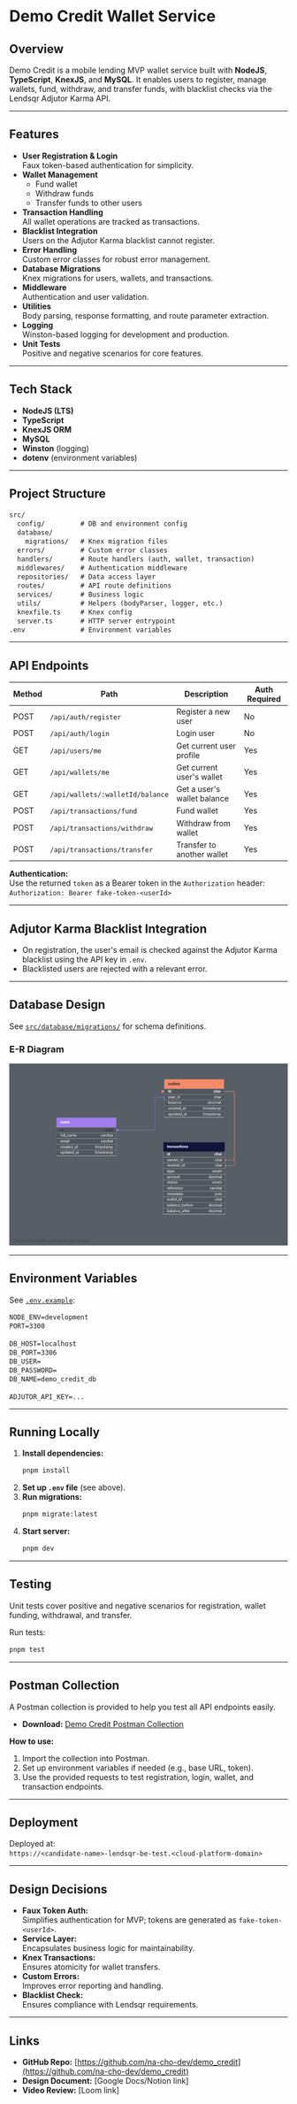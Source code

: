 # Demo Credit Wallet Service

## Overview

Demo Credit is a mobile lending MVP wallet service built with **NodeJS**, **TypeScript**, **KnexJS**, and **MySQL**. It enables users to register, manage wallets, fund, withdraw, and transfer funds, with blacklist checks via the Lendsqr Adjutor Karma API.

---

## Features

- **User Registration & Login**  
  Faux token-based authentication for simplicity.
- **Wallet Management**  
  - Fund wallet  
  - Withdraw funds  
  - Transfer funds to other users
- **Transaction Handling**  
  All wallet operations are tracked as transactions.
- **Blacklist Integration**  
  Users on the Adjutor Karma blacklist cannot register.
- **Error Handling**  
  Custom error classes for robust error management.
- **Database Migrations**  
  Knex migrations for users, wallets, and transactions.
- **Middleware**  
  Authentication and user validation.
- **Utilities**  
  Body parsing, response formatting, and route parameter extraction.
- **Logging**  
  Winston-based logging for development and production.
- **Unit Tests**  
  Positive and negative scenarios for core features.

---

## Tech Stack

- **NodeJS (LTS)**
- **TypeScript**
- **KnexJS ORM**
- **MySQL**
- **Winston** (logging)
- **dotenv** (environment variables)

---

## Project Structure

```
src/
  config/         # DB and environment config
  database/
    migrations/   # Knex migration files
  errors/         # Custom error classes
  handlers/       # Route handlers (auth, wallet, transaction)
  middlewares/    # Authentication middleware
  repositories/   # Data access layer
  routes/         # API route definitions
  services/       # Business logic
  utils/          # Helpers (bodyParser, logger, etc.)
  knexfile.ts     # Knex config
  server.ts       # HTTP server entrypoint
.env              # Environment variables
```

---

## API Endpoints

| Method | Path                             | Description                   | Auth Required |
|--------|----------------------------------|-------------------------------|---------------|
| POST   | `/api/auth/register`             | Register a new user           | No            |
| POST   | `/api/auth/login`                | Login user                    | No            |
| GET    | `/api/users/me`                  | Get current user profile      | Yes           |
| GET    | `/api/wallets/me`                | Get current user's wallet     | Yes           |
| GET    | `/api/wallets/:walletId/balance` | Get a user's wallet balance   | Yes           |
| POST   | `/api/transactions/fund`         | Fund wallet                   | Yes           |
| POST   | `/api/transactions/withdraw`     | Withdraw from wallet          | Yes           |
| POST   | `/api/transactions/transfer`     | Transfer to another wallet    | Yes           |

**Authentication:**  
Use the returned `token` as a Bearer token in the `Authorization` header:  
`Authorization: Bearer fake-token-<userId>`

---

## Adjutor Karma Blacklist Integration

- On registration, the user's email is checked against the Adjutor Karma blacklist using the API key in `.env`.
- Blacklisted users are rejected with a relevant error.

---

## Database Design

See [`src/database/migrations/`](src/database/migrations/) for schema definitions.

### E-R Diagram

![ER Diagram](demo-credit_er_diag.png)  
<!-- <iframe width="100%" height="500px" allowtransparency="true" allowfullscreen="true" scrolling="no" title="Embedded DB Designer IFrame" frameborder="0" src='https://erd.dbdesigner.net/designer/schema/1753697251-demo-credit?embed=true'></iframe> -->

---

## Environment Variables

See [`.env.example`](.env.example):

```
NODE_ENV=development
PORT=3300

DB_HOST=localhost
DB_PORT=3306
DB_USER=
DB_PASSWORD=
DB_NAME=demo_credit_db

ADJUTOR_API_KEY=...
```

---

## Running Locally

1. **Install dependencies:**
   ```sh
   pnpm install
   ```
2. **Set up `.env` file** (see above).
3. **Run migrations:**
   ```sh
   pnpm migrate:latest
   ```
4. **Start server:**
   ```sh
   pnpm dev
   ```

---

## Testing

Unit tests cover positive and negative scenarios for registration, wallet funding, withdrawal, and transfer.

Run tests:
```sh
pnpm test
```

---

## Postman Collection

A Postman collection is provided to help you test all API endpoints easily.

- **Download:** [Demo Credit Postman Collection](./Demo_Credit_API_Service.postman_collection.json)

**How to use:**
1. Import the collection into Postman.
2. Set up environment variables if needed (e.g., base URL, token).
3. Use the provided requests to test registration, login, wallet, and transaction endpoints.

---

## Deployment

Deployed at:  
`https://<candidate-name>-lendsqr-be-test.<cloud-platform-domain>`

---

## Design Decisions

- **Faux Token Auth:**  
  Simplifies authentication for MVP; tokens are generated as `fake-token-<userId>`.
- **Service Layer:**  
  Encapsulates business logic for maintainability.
- **Knex Transactions:**  
  Ensures atomicity for wallet transfers.
- **Custom Errors:**  
  Improves error reporting and handling.
- **Blacklist Check:**  
  Ensures compliance with Lendsqr requirements.

---

## Links

- **GitHub Repo:** [https://github.com/na-cho-dev/demo_credit](https://github.com/na-cho-dev/demo_credit)
- **Design Document:** [Google Docs/Notion link]
- **Video Review:** [Loom link]


